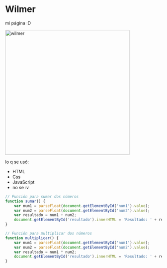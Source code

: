 # Wilmer 

mi página :D

<img src="https://github.com/Wilsmac.png" alt="wilmer" width="400"/>

lo q se usó:
- HTML
- Css
- JavaScript
- no se :v

```ts
// Función para sumar dos números
function sumar() {
    var num1 = parseFloat(document.getElementById('num1').value);
    var num2 = parseFloat(document.getElementById('num2').value);
    var resultado = num1 + num2;
    document.getElementById('resultado').innerHTML = 'Resultado: ' + resultado;
}

// Función para multiplicar dos números
function multiplicar() {
    var num1 = parseFloat(document.getElementById('num1').value);
    var num2 = parseFloat(document.getElementById('num2').value);
    var resultado = num1 * num2;
    document.getElementById('resultado').innerHTML = 'Resultado: ' + resultado;
}
```